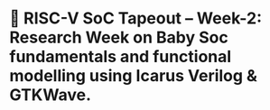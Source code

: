 # 🌟 RISC-V SoC Tapeout – Week-2: Research Week on Baby Soc fundamentals and functional modelling using Icarus Verilog & GTKWave.
